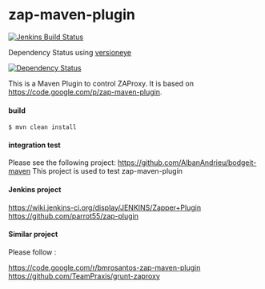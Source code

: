 zap-maven-plugin
================

[![Jenkins Build Status](http://home.nabla.mobi:8380/jenkins/job/zap-maven-plugin-nightly/badge/icon)](http://home.nabla.mobi:8380/jenkins/job/zap-maven-plugin-nightly)

Dependency Status using [versioneye](https://www.versioneye.com/users/AlbanAndrieu)

[![Dependency Status](https://www.versioneye.com/user/projects/55279e012ced4f5816000583/badge.svg?style=flat)](https://www.versioneye.com/user/projects/55279e012ced4f5816000583/visual)

This is a Maven Plugin to control ZAProxy. It is based on https://code.google.com/p/zap-maven-plugin.

#### build

```
$ mvn clean install
```

#### integration test

Please see the following project: https://github.com/AlbanAndrieu/bodgeit-maven
This project is used to test zap-maven-plugin

#### Jenkins project

https://wiki.jenkins-ci.org/display/JENKINS/Zapper+Plugin
https://github.com/parrot55/zap-plugin

#### Similar project

Please follow :

https://code.google.com/r/bmrosantos-zap-maven-plugin
https://github.com/TeamPraxis/grunt-zaproxy

